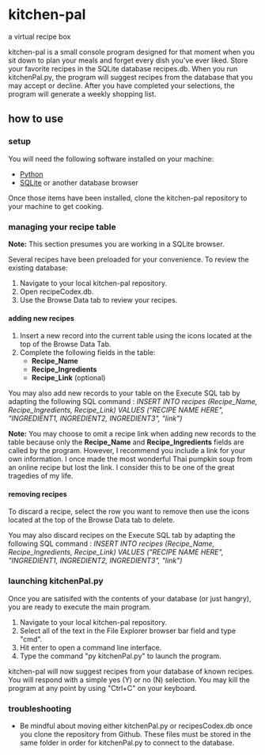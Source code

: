 # kitchen-pal
a virtual recipe box

kitchen-pal is a small console program designed for that moment when you sit down to plan your meals and forget every dish you've ever liked. Store your favorite recipes in the SQLite database recipes.db. When you run kitchenPal.py, the program will suggest recipes from the database that you may accept or decline. After you have completed your selections, the program will generate a weekly shopping list. 

## how to use 

### setup
You will need the following software installed on your machine: 

* [Python](https://www.python.org/downloads/)
* [SQLite](https://www.sqlite.org/download.html) or another database browser
  
Once those items have been installed, clone the kitchen-pal repository to your machine to get cooking. 

### managing your recipe table 
**Note:** This section presumes you are working in a SQLite browser. 

Several recipes have been preloaded for your convenience. To review the existing database: 

1. Navigate to your local kitchen-pal repository.
2. Open recipeCodex.db.
3. Use the Browse Data tab to review your recipes.

#### adding new recipes 

1. Insert a new record into the current table using the icons located at the top of the Browse Data Tab.
2. Complete the following fields in the table:
   - **Recipe_Name**
   - **Recipe_Ingredients**
   - **Recipe_Link** (optional)  

You may also add new records to your table on the Execute SQL tab by adapting the following SQL command : _INSERT INTO recipes (Recipe_Name, Recipe_Ingredients, Recipe_Link) VALUES ("RECIPE NAME HERE", "INGREDIENT1, INGREDIENT2, INGREDIENT3", "link")_

**Note:** You may choose to omit a recipe link when adding new records to the table because only the **Recipe_Name** and **Recipe_Ingredients** fields are called by the program. However, I recommend you include a link for your own information. I once made the most wonderful Thai pumpkin soup from an online recipe but lost the link. I consider this to be one of the great tragedies of my life.

#### removing recipes 
To discard a recipe, select the row you want to remove then use the icons located at the top of the Browse Data tab to delete. 

You may also discard recipes on the Execute SQL tab by adapting the following SQL command : _INSERT INTO recipes (Recipe_Name, Recipe_Ingredients, Recipe_Link) VALUES ("RECIPE NAME HERE", "INGREDIENT1, INGREDIENT2, INGREDIENT3", "link")_

### launching kitchenPal.py

Once you are satisifed with the contents of your database (or just hangry), you are ready to execute the main program. 

1. Navigate to your local kitchen-pal repository.
2. Select all of the text in the File Explorer browser bar field and type "cmd".
3. Hit enter to open a command line interface. 
4. Type the command "py kitchenPal.py" to launch the program.

kitchen-pal will now suggest recipes from your database of known recipes. You will respond with a simple yes (Y) or no (N) selection. You may kill the program at any point by using "Ctrl+C" on your keyboard. 

### troubleshooting 

- Be mindful about moving either kitchenPal.py or recipesCodex.db once you clone the repository from Github. These files must be stored in the same folder in order for kitchenPal.py to connect to the database.
